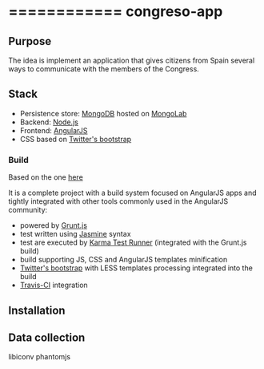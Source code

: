 ============
congreso-app
============

## Purpose

The idea is implement an application that gives citizens from Spain several ways to communicate with the members of the Congress.

## Stack

* Persistence store: [MongoDB](http://www.mongodb.org/) hosted on [MongoLab](https://mongolab.com/)
* Backend: [Node.js](http://nodejs.org/)
* Frontend: [AngularJS](http://www.angularjs.org/)
* CSS based on [Twitter's bootstrap](http://getbootstrap.com/)


### Build

Based on the one [here](https://github.com/angular-app/angular-app)

It is a complete project with a build system focused on AngularJS apps and tightly integrated with other tools commonly used in the AngularJS community:
* powered by [Grunt.js](http://gruntjs.com/)
* test written using [Jasmine](http://jasmine.github.io/) syntax
* test are executed by [Karma Test Runner](http://karma-runner.github.io/0.8/index.html) (integrated with the Grunt.js build)
* build supporting JS, CSS and AngularJS templates minification
* [Twitter's bootstrap](http://getbootstrap.com/) with LESS templates processing integrated into the build
* [Travis-CI](https://travis-ci.org/) integration

## Installation


## Data collection
libiconv
phantomjs


